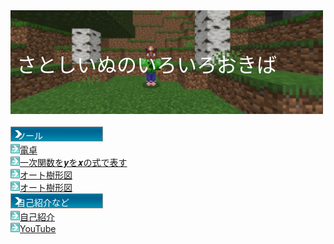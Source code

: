 <!----------------------------------------------------------->
<!--Copyright 2021 - 2023 satoshiinu. All rights reserved. -->
<!----------------------------------------------------------->

<html lang="ja">
<head>
    <meta charset="utf-8">
    <title>さとしいぬのサイト</title>
    <link rel="shortcut icon" type="image/x-icon" href="https://satoshinu3014.github.io/favicon.ico">
    <style>
        .tab_text {
            position: relative;
        }
        .tab_text p {
            position: absolute;
            top: 50%;
            left: 2%;
            -ms-transform: translate(0%,-50%);
            -webkit-transform: translate(0%,-50%);
            transform: translate(0%,-50%);
            margin: 0;
            /*文字の装飾は省略*/
        }
    </style>
</head>
<body>
    <div class="tab_text">
        <img src="header.png" width="500" height="166">
        <p>
            <font color="white" size="6">
                さとしいぬのいろいろおきば
            </font>
        </p>
    </div>
    <div>
        <font color="black" size="6">
        </font>
    </div>
    <br />
    <div class="jumbotron">
        <div class="container">
            <div class="tab_text">
                <img src="tab.gif" alt="">
                <p>
                    <font color="white">
                        ツール
                    </font>
                </p>
            </div>
            <div><img src="right.gif" alt="" width="15" height="15"><a href="/calc/">電卓</a></div>
            <div><img src="right.gif" alt="" width="15" height="15"><a href="/tool/LinearSimulEqua/">一次関数を𝒚を𝒙の式で表す</a></div>
            <div><img src="right.gif" alt="" width="15" height="15"><a href="/tool/treeDiagram/">オート樹形図</a></div>
            <div><img src="right.gif" alt="" width="15" height="15"><a href="/tool/easySqrt/">オート樹形図</a></div>
            <div class="tab_text">
                <img src="tab.gif" alt="">
                <p>
                    <font color="white">
                        自己紹介など
                    </font>
                </p>
            </div>
            <div><img src="right.gif" alt="" width="15" height="15"><a href="/profile/">自己紹介</a></div>
            <div><img src="right.gif" alt="" width="15" height="15"><a href="https://www.youtube.com/channel/UCLlHaCZy-SzYr0X4AUH0fwg">YouTube</a></div>
        </div>
    </div>
</body>
</html>

